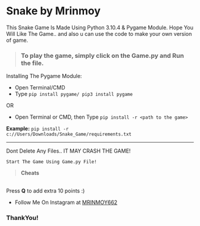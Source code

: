 # Snake by Mrinmoy
This Snake Game Is Made Using Python 3.10.4 & Pygame Module.
Hope You Will Like The Game.. and also u can use the code to make your own version of game.

> ### To play the game, simply click on the **Game.py** and Run the file.


Installing The Pygame Module:
<br>
* Open Terminal/CMD
* Type ```pip install pygame/ pip3 install pygame```

OR

* Open Terminal or CMD, then Type ```pip install -r <path to the game>```

**Example:** ```pip install -r c://Users/Downloads/Snake_Game/requirements.txt```

---

Dont Delete Any Files.. IT MAY CRASH THE GAME!

```Start The Game Using Game.py File!```


> **Cheats**
<br>
Press <b>Q</b> to add extra 10 points :)

* Follow Me On Instagram at [MRINMOY662](https://www.instagram.com/mrinmoy_abstract)

### ThankYou!